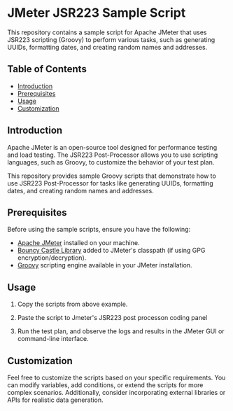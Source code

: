 # JMeter JSR223 Sample Script

This repository contains a sample script for Apache JMeter that uses JSR223 scripting (Groovy) to perform various tasks, such as generating UUIDs, formatting dates, and creating random names and addresses.

## Table of Contents

- [Introduction](#introduction)
- [Prerequisites](#prerequisites)
- [Usage](#usage)
- [Customization](#customization)

## Introduction

Apache JMeter is an open-source tool designed for performance testing and load testing. The JSR223 Post-Processor allows you to use scripting languages, such as Groovy, to customize the behavior of your test plan.

This repository provides sample Groovy scripts that demonstrate how to use JSR223 Post-Processor for tasks like generating UUIDs, formatting dates, and creating random names and addresses.

## Prerequisites

Before using the sample scripts, ensure you have the following:

- [Apache JMeter](https://jmeter.apache.org/) installed on your machine.
- [Bouncy Castle Library](https://www.bouncycastle.org/) added to JMeter's classpath (if using GPG encryption/decryption).
- [Groovy](https://groovy-lang.org/) scripting engine available in your JMeter installation.

## Usage

1. Copy the scripts from above example.

2. Paste the script to Jmeter's JSR223 post processon coding panel

3. Run the test plan, and observe the logs and results in the JMeter GUI or command-line interface.

## Customization

Feel free to customize the scripts based on your specific requirements. You can modify variables, add conditions, or extend the scripts for more complex scenarios. Additionally, consider incorporating external libraries or APIs for realistic data generation.

